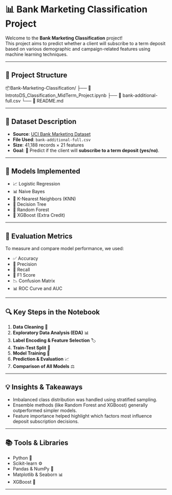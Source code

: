 # 📊 Bank Marketing Classification Project

Welcome to the **Bank Marketing Classification** project!  
This project aims to predict whether a client will subscribe to a term deposit based on various demographic and campaign-related features using machine learning techniques.

---

## 📁 Project Structure

📦Bank-Marketing-Classification/
├── 📓 IntrotoDS_Classification_MidTerm_Project.ipynb
├── 📄 bank-additional-full.csv
└── 📘 README.md

---

## 📌 Dataset Description

- **Source**: [UCI Bank Marketing Dataset](https://archive.ics.uci.edu/ml/datasets/Bank+Marketing)
- **File Used**: `bank-additional-full.csv`
- **Size**: 41,188 records × 21 features
- **Goal**: 🎯 Predict if the client will **subscribe to a term deposit (yes/no)**.

---

## 🧠 Models Implemented

- 📈 Logistic Regression  
- 📊 Naive Bayes  
- 🧮 K-Nearest Neighbors (KNN)  
- 🌲 Decision Tree  
- 🌳 Random Forest  
- 🚀 XGBoost (Extra Credit)

---

## 📏 Evaluation Metrics

To measure and compare model performance, we used:

- ✅ Accuracy  
- 🎯 Precision  
- 🔁 Recall  
- 🧮 F1 Score  
- 📉 Confusion Matrix  
- 📊 ROC Curve and AUC

---

## 🔍 Key Steps in the Notebook

1. **Data Cleaning** 🧹
2. **Exploratory Data Analysis (EDA)** 📊
3. **Label Encoding & Feature Selection** 🏷️
4. **Train-Test Split** 🧪
5. **Model Training** 🤖
6. **Prediction & Evaluation** 📈
7. **Comparison of All Models** ⚖️

---

## 💡 Insights & Takeaways

- Imbalanced class distribution was handled using stratified sampling.
- Ensemble methods (like Random Forest and XGBoost) generally outperformed simpler models.
- Feature importance helped highlight which factors most influence deposit subscription decisions.

---

## 📚 Tools & Libraries

- Python 🐍
- Scikit-learn ⚙️
- Pandas & NumPy 🧮
- Matplotlib & Seaborn 📊
- XGBoost 🚀

---

